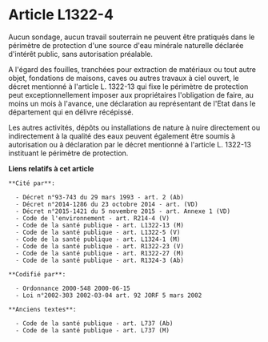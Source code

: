 # Article L1322-4

Aucun sondage, aucun travail souterrain ne peuvent être pratiqués dans le périmètre de protection d'une source d'eau minérale
naturelle déclarée d'intérêt public, sans autorisation préalable.

A l'égard des fouilles, tranchées pour extraction de matériaux ou tout autre objet, fondations de maisons, caves ou autres
travaux à ciel ouvert, le décret mentionné à l'article L. 1322-13 qui fixe le périmètre de protection peut exceptionnellement
imposer aux propriétaires l'obligation de faire, au moins un mois à l'avance, une déclaration au représentant de l'Etat dans
le département qui en délivre récépissé.

Les autres activités, dépôts ou installations de nature à nuire directement ou indirectement à la qualité des eaux peuvent
également être soumis à autorisation ou à déclaration par le décret mentionné à l'article L. 1322-13 instituant le périmètre
de protection.

**Liens relatifs à cet article**

	**Cité par**:

	  - Décret n°93-743 du 29 mars 1993 - art. 2 (Ab)
	  - Décret n°2014-1286 du 23 octobre 2014 - art. (VD)
	  - Décret n°2015-1421 du 5 novembre 2015 - art. Annexe 1 (VD)
	  - Code de l'environnement - art. R214-4 (V)
	  - Code de la santé publique - art. L1322-13 (M)
	  - Code de la santé publique - art. L1322-5 (V)
	  - Code de la santé publique - art. L1324-1 (M)
	  - Code de la santé publique - art. R1322-23 (V)
	  - Code de la santé publique - art. R1322-27 (M)
	  - Code de la santé publique - art. R1324-3 (Ab)

	**Codifié par**:

	  - Ordonnance 2000-548 2000-06-15
	  - Loi n°2002-303 2002-03-04 art. 92 JORF 5 mars 2002

	**Anciens textes**:

	  - Code de la santé publique - art. L737 (Ab)
	  - Code de la santé publique - art. L737 (M)
